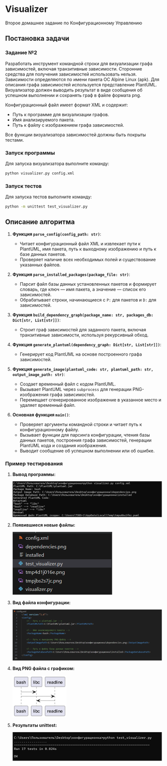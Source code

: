 # Visualizer

Второе домашнее задание по Конфигурационному Управлению

## Постановка задачи

### Задание №2
Разработать инструмент командной строки для визуализации графа зависимостей, включая транзитивные зависимости. Сторонние средства для получения зависимостей использовать нельзя. Зависимости определяются по имени пакета ОС Alpine Linux (apk). Для описания графа зависимостей используется представление PlantUML. Визуализатор должен выводить результат в виде сообщения об успешном выполнении и сохранять граф в файле формата png.

Конфигурационный файл имеет формат XML и содержит:
- Путь к программе для визуализации графов.
- Имя анализируемого пакета.
- Путь к файлу с изображением графа зависимостей.


Все функции визуализатора зависимостей должны быть покрыты тестами.

### Запуск программы

Для запуска визуализатора выполните команду:

```bash
python visualizer.py config.xml
```

### Запуск тестов

Для запуска тестов выполните команду:

```bash
python -m unittest test_visualizer.py
```

## Описание алгоритма

1. **Функция `parse_config(config_path: str)`**:
    - Читает конфигурационный файл XML и извлекает пути к PlantUML, имя пакета, путь к выходному изображению и путь к базе данных пакетов.
    - Проверяет наличие всех необходимых полей и существование указанных файлов.

2. **Функция `parse_installed_packages(package_file: str)`**:
    - Парсит файл базы данных установленных пакетов и формирует словарь, где ключ — имя пакета, а значение — список его зависимостей.
    - Обрабатывает строки, начинающиеся с `P:` для пакетов и `D:` для зависимостей.

3. **Функция `build_dependency_graph(package_name: str, packages_db: Dict[str, List[str]])`**:
    - Строит граф зависимостей для заданного пакета, включая транзитивные зависимости, используя рекурсивный обход.

4. **Функция `generate_plantuml(dependency_graph: Dict[str, List[str]])`**:
    - Генерирует код PlantUML на основе построенного графа зависимостей.

5. **Функция `generate_image(plantuml_code: str, plantuml_path: str, output_image_path: str)`**:
    - Создает временный файл с кодом PlantUML.
    - Вызывает PlantUML через `subprocess` для генерации PNG-изображения графа зависимостей.
    - Перемещает сгенерированное изображение в указанное место и удаляет временный файл.

6. **Основная функция `main()`**:
    - Проверяет аргументы командной строки и читает путь к конфигурационному файлу.
    - Вызывает функции для парсинга конфигурации, чтения базы данных пакетов, построения графа зависимостей, генерации PlantUML кода и создания изображения.
    - Выводит сообщение об успешном выполнении или об ошибке.


### Пример тестирования

1. **Вывод программы:**

    ![Вывод программы](images/out.png)

2. **Появившиеся новые файлы:**

    ![Новые файлы](images/new.png)

3. **Вид файла конфигурации:**

    ![Конфигурационный файл](images/config.png)

4. **Вид PNG файла с графиком:**

    ![Граф зависимостей](images/photo.png)

5. **Результаты unittest:**

    ![Результаты тестов](images/test.png)



